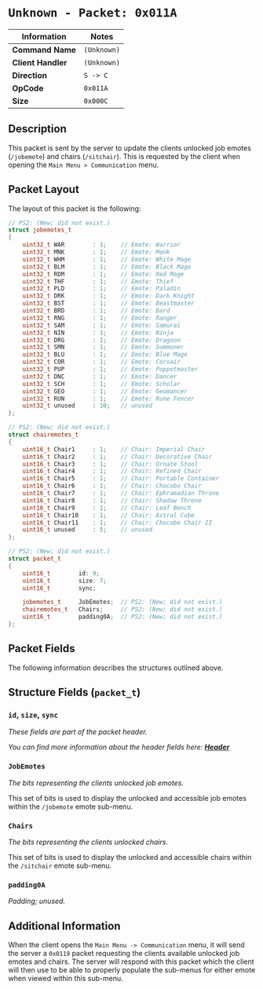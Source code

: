 # `Unknown - Packet: 0x011A`

| Information               | Notes |
|---                        |---    |
| **Command Name**          | `(Unknown)` |
| **Client Handler**        | `(Unknown)` |
| **Direction**             | `S -> C` |
| **OpCode**                | `0x011A` |
| **Size**                  | `0x000C` |

## Description

This packet is sent by the server to update the clients unlocked job emotes (`/jobemote`) and chairs (`/sitchair`). This is requested by the client when opening the `Main Menu > Communication` menu.

## Packet Layout

The layout of this packet is the following:

```cpp
// PS2: (New; did not exist.)
struct jobemotes_t
{
    uint32_t WAR        : 1;    // Emote: Warrior
    uint32_t MNK        : 1;    // Emote: Monk
    uint32_t WHM        : 1;    // Emote: White Mage
    uint32_t BLM        : 1;    // Emote: Black Mage
    uint32_t RDM        : 1;    // Emote: Red Mage
    uint32_t THF        : 1;    // Emote: Thief
    uint32_t PLD        : 1;    // Emote: Paladin
    uint32_t DRK        : 1;    // Emote: Dark Knight
    uint32_t BST        : 1;    // Emote: Beastmaster
    uint32_t BRD        : 1;    // Emote: Bard
    uint32_t RNG        : 1;    // Emote: Ranger
    uint32_t SAM        : 1;    // Emote: Samurai
    uint32_t NIN        : 1;    // Emote: Ninja
    uint32_t DRG        : 1;    // Emote: Dragoon
    uint32_t SMN        : 1;    // Emote: Summoner
    uint32_t BLU        : 1;    // Emote: Blue Mage
    uint32_t COR        : 1;    // Emote: Corsair
    uint32_t PUP        : 1;    // Emote: Puppetmaster
    uint32_t DNC        : 1;    // Emote: Dancer
    uint32_t SCH        : 1;    // Emote: Scholar
    uint32_t GEO        : 1;    // Emote: Geomancer
    uint32_t RUN        : 1;    // Emote: Rune Fencer
    uint32_t unused     : 10;   // unused
};

// PS2: (New; did not exist.)
struct chairemotes_t
{
    uint16_t Chair1     : 1;    // Chair: Imperial Chair
    uint16_t Chair2     : 1;    // Chair: Decorative Chair
    uint16_t Chair3     : 1;    // Chair: Ornate Stool
    uint16_t Chair4     : 1;    // Chair: Refined Chair
    uint16_t Chair5     : 1;    // Chair: Portable Container
    uint16_t Chair6     : 1;    // Chair: Chocobo Chair
    uint16_t Chair7     : 1;    // Chair: Ephramadian Throne
    uint16_t Chair8     : 1;    // Chair: Shadow Throne
    uint16_t Chair9     : 1;    // Chair: Leaf Bench
    uint16_t Chair10    : 1;    // Chair: Astral Cube
    uint16_t Chair11    : 1;    // Chair: Chocobo Chair II
    uint16_t unused     : 5;    // unused
};

// PS2: (New; did not exist.)
struct packet_t
{
    uint16_t        id: 9;
    uint16_t        size: 7;
    uint16_t        sync;

    jobemotes_t     JobEmotes;  // PS2: (New; did not exist.)
    chairemotes_t   Chairs;     // PS2: (New; did not exist.)
    uint16_t        padding0A;  // PS2: (New; did not exist.)
};
```

## Packet Fields

The following information describes the structures outlined above.

## Structure Fields (`packet_t`)

### `id`, `size`, `sync`

_These fields are part of the packet header._

_You can find more information about the header fields here: [**Header**](/world/HEADER.md)_

### `JobEmotes`

_The bits representing the clients unlocked job emotes._

This set of bits is used to display the unlocked and accessible job emotes within the `/jobemote` emote sub-menu.

### `Chairs`

_The bits representing the clients unlocked chairs._

This set of bits is used to display the unlocked and accessible chairs within the `/sitchair` emote sub-menu.

### `padding0A`

_Padding; unused._

## Additional Information

When the client opens the `Main Menu -> Communication` menu, it will send the server a `0x0119` packet requesting the clients available unlocked job emotes and chairs. The server will respond with this packet which the client will then use to be able to properly populate the sub-menus for either emote when viewed within this sub-menu.
